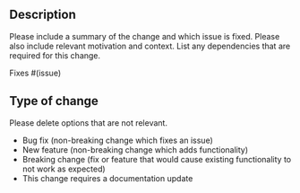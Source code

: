 ## Description

Please include a summary of the change and which issue is fixed. Please also include relevant motivation and context. List any dependencies that are required for this change.

Fixes #(issue)

## Type of change

Please delete options that are not relevant.

- Bug fix (non-breaking change which fixes an issue)
- New feature (non-breaking change which adds functionality)
- Breaking change (fix or feature that would cause existing functionality to not work as expected)
- This change requires a documentation update

<!--
By submitting this pull request, you agree to the contribution terms defined in [CONTRIBUTING.md](https://github.com/ecotoneframework/ecotone-dev/blob/main/CONTRIBUTING.md).
-->